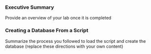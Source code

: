 ### Executive Summary
Provide an overview of your lab once it is completed

### Creating a Database From a Script
Summarize the process you followed to load the script and create the database (replace these directions with your own content)


